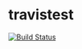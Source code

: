 # travistest

[![Build Status](https://travis-ci.org/dongwookim-ml/travistest.svg?branch=master)](https://travis-ci.org/dongwookim-ml/travistest)
